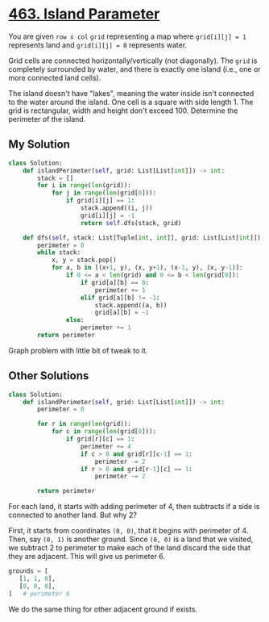 # [463. Island Parameter](https://leetcode.com/problems/island-perimeter/?envType=daily-question&envId=2024-04-18)

You are given `row x col` `grid` representing a map where `grid[i][j] = 1` represents land and `grid[i][j] = 0` represents water.

Grid cells are connected horizontally/vertically (not diagonally). The `grid` is completely surrounded by water, and there is exactly one island (i.e., one or more connected land cells).

The island doesn't have "lakes", meaning the water inside isn't connected to the water around the island. One cell is a square with side length 1. The grid is rectangular, width and height don't exceed 100. Determine the perimeter of the island.

## My Solution

```python
class Solution:
    def islandPerimeter(self, grid: List[List[int]]) -> int:
        stack = []
        for i in range(len(grid)):
            for j in range(len(grid[0])):
                if grid[i][j] == 1:
                    stack.append((i, j))
                    grid[i][j] = -1
                    return self.dfs(stack, grid)

    def dfs(self, stack: List[Tuple[int, int]], grid: List[List[int]]) -> int:
        perimeter = 0
        while stack:
            x, y = stack.pop()
            for a, b in [(x+1, y), (x, y+1), (x-1, y), (x, y-1)]:
                if 0 <= a < len(grid) and 0 <= b < len(grid[0]):
                    if grid[a][b] == 0:
                        perimeter += 1
                    elif grid[a][b] != -1:
                        stack.append((a, b))
                        grid[a][b] = -1
                else:
                    perimeter += 1
        return perimeter
```

Graph problem with little bit of tweak to it.

## Other Solutions

```python
class Solution:
    def islandPerimeter(self, grid: List[List[int]]) -> int:
        perimeter = 0

        for r in range(len(grid)):
            for c in range(len(grid[0])):
                if grid[r][c] == 1:
                    perimeter += 4
                    if c > 0 and grid[r][c-1] == 1:
                        perimeter -= 2
                    if r > 0 and grid[r-1][c] == 1:
                        perimeter -= 2

        return perimeter
```

For each land, it starts with adding perimeter of 4, then subtracts if a side is connected to another land. But why 2?

First, it starts from  coordinates `(0, 0)`, that it begins with perimeter of 4. Then, say `(0, 1)` is another ground. Since `(0, 0)` is a land that we visited, we subtract 2 to perimeter to make each of the land discard the side that they are adjacent. This will give us perimeter 6.

```python
grounds = [
   [1, 1, 0],
   [0, 0, 0],
]   # perimeter 6
```

We do the same thing for other adjacent ground if exists.